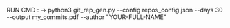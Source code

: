 RUN CMD : -> python3 git_rep_gen.py --config repos_config.json --days 30 --output my_commits.pdf --author "YOUR-FULL-NAME"
